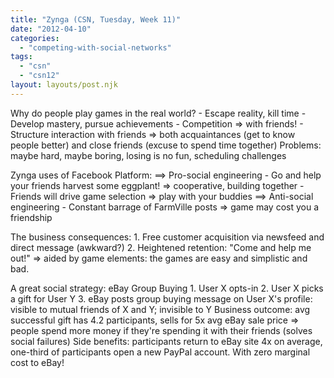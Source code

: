 ```yaml
---
title: "Zynga (CSN, Tuesday, Week 11)"
date: "2012-04-10"
categories: 
  - "competing-with-social-networks"
tags: 
  - "csn"
  - "csn12"
layout: layouts/post.njk
---
```


Why do people play games in the real world? - Escape reality, kill time - Develop mastery, pursue achievements - Competition => with friends! - Structure interaction with friends => both acquaintances (get to know people better) and close friends (excuse to spend time together) Problems: maybe hard, maybe boring, losing is no fun, scheduling challenges

Zynga uses of Facebook Platform: ==> Pro-social engineering - Go and help your friends harvest some eggplant! => cooperative, building together - Friends will drive game selection => play with your buddies ==> Anti-social engineering - Constant barrage of FarmVille posts => game may cost you a friendship

The business consequences: 1. Free customer acquisition via newsfeed and direct message (awkward?) 2. Heightened retention: "Come and help me out!" => aided by game elements: the games are easy and simplistic and bad.

A great social strategy: eBay Group Buying 1. User X opts-in 2. User X picks a gift for User Y 3. eBay posts group buying message on User X's profile: visible to mutual friends of X and Y; invisible to Y Business outcome: avg successful gift has 4.2 participants, sells for 5x avg eBay sale price => people spend more money if they're spending it with their friends (solves social failures) Side benefits: participants return to eBay site 4x on average, one-third of participants open a new PayPal account. With zero marginal cost to eBay!
